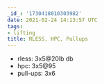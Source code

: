 ```yaml
---
_id_: '1730418010303982'
date: 2021-02-24 14:13:57 UTC
tags:
- lifting
title: RLESS, HPC, Pullups
---
```


- rless: 3x5@20lb db
- hpc: 3x5@95
- pull-ups: 3x6
